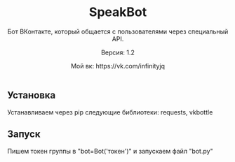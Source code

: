 <h1 align="center">SpeakBot</h1>
<p align="center">
    Бот ВКонтакте, который общается с пользователями через специальный API.
 <p align="center">
    Версия: 1.2
  <p align="center">
    Мой вк: https://vk.com/infinityjq
    <br /><br />
</p>

## Установка

Устанавливаем через pip следующие библиотеки: requests, vkbottle

## Запуск 
Пишем токен группы в "bot=Bot('токен')" и запускаем файл "bot.py"
